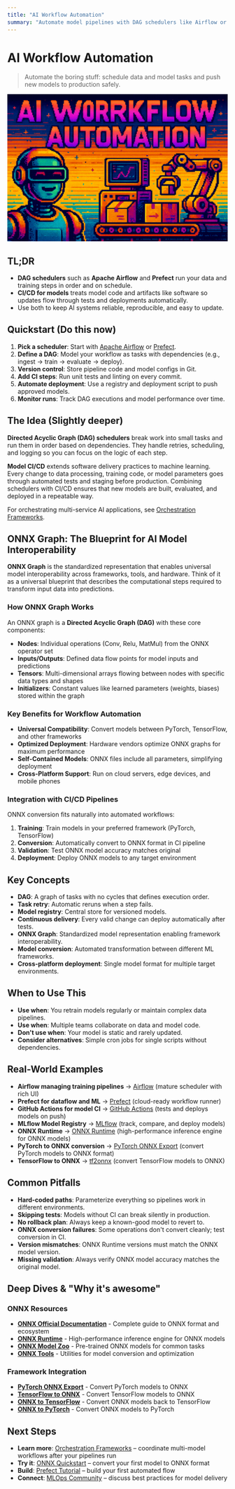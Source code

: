 ```yaml
---
title: "AI Workflow Automation"
summary: "Automate model pipelines with DAG schedulers like Airflow or Prefect and integrate CI/CD for continuous model delivery"
---
```


# AI Workflow Automation

> Automate the boring stuff: schedule data and model tasks and push new models to production safely.

![ai workflow automation](/img/ai-workflow-automation.png)

## TL;DR
- **DAG schedulers** such as **Apache Airflow** and **Prefect** run your data and training steps in order and on schedule.
- **CI/CD for models** treats model code and artifacts like software so updates flow through tests and deployments automatically.
- Use both to keep AI systems reliable, reproducible, and easy to update.

## Quickstart (Do this now)
1. **Pick a scheduler**: Start with [Apache Airflow](https://airflow.apache.org/) or [Prefect](https://www.prefect.io/).
2. **Define a DAG**: Model your workflow as tasks with dependencies (e.g., ingest → train → evaluate → deploy).
3. **Version control**: Store pipeline code and model configs in Git.
4. **Add CI steps**: Run unit tests and linting on every commit.
5. **Automate deployment**: Use a registry and deployment script to push approved models.
6. **Monitor runs**: Track DAG executions and model performance over time.

## The Idea (Slightly deeper)
**Directed Acyclic Graph (DAG) schedulers** break work into small tasks and run them in order based on dependencies. They handle retries, scheduling, and logging so you can focus on the logic of each step.

**Model CI/CD** extends software delivery practices to machine learning. Every change to data processing, training code, or model parameters goes through automated tests and staging before production. Combining schedulers with CI/CD ensures that new models are built, evaluated, and deployed in a repeatable way.

For orchestrating multi-service AI applications, see [Orchestration Frameworks](orchestration-frameworks.md).

## ONNX Graph: The Blueprint for AI Model Interoperability

**ONNX Graph** is the standardized representation that enables universal model interoperability across frameworks, tools, and hardware. Think of it as a universal blueprint that describes the computational steps required to transform input data into predictions.

### How ONNX Graph Works

An ONNX graph is a **Directed Acyclic Graph (DAG)** with these core components:

- **Nodes**: Individual operations (Conv, Relu, MatMul) from the ONNX operator set
- **Inputs/Outputs**: Defined data flow points for model inputs and predictions
- **Tensors**: Multi-dimensional arrays flowing between nodes with specific data types and shapes
- **Initializers**: Constant values like learned parameters (weights, biases) stored within the graph

### Key Benefits for Workflow Automation

- **Universal Compatibility**: Convert models between PyTorch, TensorFlow, and other frameworks
- **Optimized Deployment**: Hardware vendors optimize ONNX graphs for maximum performance
- **Self-Contained Models**: ONNX files include all parameters, simplifying deployment
- **Cross-Platform Support**: Run on cloud servers, edge devices, and mobile phones

### Integration with CI/CD Pipelines

ONNX conversion fits naturally into automated workflows:
1. **Training**: Train models in your preferred framework (PyTorch, TensorFlow)
2. **Conversion**: Automatically convert to ONNX format in CI pipeline
3. **Validation**: Test ONNX model accuracy matches original
4. **Deployment**: Deploy ONNX models to any target environment

## Key Concepts
- **DAG**: A graph of tasks with no cycles that defines execution order.
- **Task retry**: Automatic reruns when a step fails.
- **Model registry**: Central store for versioned models.
- **Continuous delivery**: Every valid change can deploy automatically after tests.
- **ONNX Graph**: Standardized model representation enabling framework interoperability.
- **Model conversion**: Automated transformation between different ML frameworks.
- **Cross-platform deployment**: Single model format for multiple target environments.

## When to Use This
- **Use when**: You retrain models regularly or maintain complex data pipelines.
- **Use when**: Multiple teams collaborate on data and model code.
- **Don't use when**: Your model is static and rarely updated.
- **Consider alternatives**: Simple cron jobs for single scripts without dependencies.

## Real-World Examples
- **Airflow managing training pipelines** → [Airflow](https://airflow.apache.org/) (mature scheduler with rich UI)
- **Prefect for dataflow and ML** → [Prefect](https://www.prefect.io/) (cloud-ready workflow runner)
- **GitHub Actions for model CI** → [GitHub Actions](https://docs.github.com/en/actions) (tests and deploys models on push)
- **MLflow Model Registry** → [MLflow](https://mlflow.org/) (track, compare, and deploy models)
- **ONNX Runtime** → [ONNX Runtime](https://onnxruntime.ai/) (high-performance inference engine for ONNX models)
- **PyTorch to ONNX conversion** → [PyTorch ONNX Export](https://pytorch.org/docs/stable/onnx.html) (convert PyTorch models to ONNX format)
- **TensorFlow to ONNX** → [tf2onnx](https://github.com/onnx/tensorflow-onnx) (convert TensorFlow models to ONNX)

## Common Pitfalls
- **Hard-coded paths**: Parameterize everything so pipelines work in different environments.
- **Skipping tests**: Models without CI can break silently in production.
- **No rollback plan**: Always keep a known-good model to revert to.
- **ONNX conversion failures**: Some operations don't convert cleanly; test conversion in CI.
- **Version mismatches**: ONNX Runtime versions must match the ONNX model version.
- **Missing validation**: Always verify ONNX model accuracy matches the original model.

## Deep Dives & "Why it's awesome"

### ONNX Resources
- **[ONNX Official Documentation](https://onnx.ai/)** - Complete guide to ONNX format and ecosystem
- **[ONNX Runtime](https://onnxruntime.ai/)** - High-performance inference engine for ONNX models
- **[ONNX Model Zoo](https://github.com/onnx/models)** - Pre-trained ONNX models for common tasks
- **[ONNX Tools](https://github.com/onnx/tools)** - Utilities for model conversion and optimization

### Framework Integration
- **[PyTorch ONNX Export](https://pytorch.org/docs/stable/onnx.html)** - Convert PyTorch models to ONNX
- **[TensorFlow to ONNX](https://github.com/onnx/tensorflow-onnx)** - Convert TensorFlow models to ONNX
- **[ONNX to TensorFlow](https://github.com/onnx/onnx-tensorflow)** - Convert ONNX models back to TensorFlow
- **[ONNX to PyTorch](https://github.com/onnx/onnx-pytorch)** - Convert ONNX models to PyTorch

## Next Steps
- **Learn more**: [Orchestration Frameworks](orchestration-frameworks.md) – coordinate multi-model workflows after your pipelines run
- **Try it**: [ONNX Quickstart](https://onnx.ai/get-started/) – convert your first model to ONNX format
- **Build**: [Prefect Tutorial](https://docs.prefect.io/latest/getting-started/quickstart/) – build your first automated flow
- **Connect**: [MLOps Community](https://mlops.community/) – discuss best practices for model delivery

